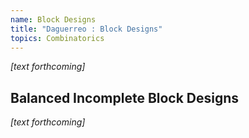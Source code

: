 ```yaml
---
name: Block Designs
title: "Daguerreo : Block Designs"
topics: Combinatorics
---
```


_[text forthcoming]_

## Balanced Incomplete Block Designs

_[text forthcoming]_